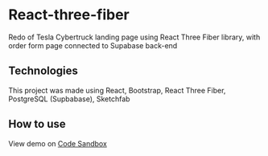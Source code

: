 # React-three-fiber

Redo of Tesla Cybertruck landing page using React Three Fiber library, with order form page connected to Supabase back-end

## Technologies

This project was made using React, Bootstrap, React Three Fiber, PostgreSQL (Supbabase), Sketchfab

## How to use

View demo on [Code Sandbox](xxx)

